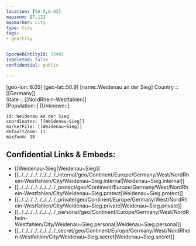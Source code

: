 ```yaml
---
location: [50.9,8.05] 
mapzoom: [7,12] 
mapmarker: city 
type: City
tags:
- geo/City


SpocWebEntityId: 35492
isDeleted: false
confidential: public

---
```

[geo-lon::8.05] 
[geo-lat::50.9] 
[name::Weidenau an der Sieg] 
Country :: [[Germany]]  
State :: [[NordRhein-Westfahlen]]  
[Population::] 
[Unknown::] 


```leaflet
id: Weidenau an der Sieg
coordinates: [[Weidenau~Sieg]] 
markerFile: [[Weidenau~Sieg]] 
defaultZoom: 11 
maxZoom: 18
```


## Confidential Links & Embeds: 
- [[Weidenau~Sieg|Weidenau~Sieg]] 
- [[../../../../../../../../_internal/geo/Continent/Europe/Germany/West/NordRhein-Westfahlen/City/Weidenau~Sieg.internal|Weidenau~Sieg.internal]] 
- [[../../../../../../../../_protect/geo/Continent/Europe/Germany/West/NordRhein-Westfahlen/City/Weidenau~Sieg.protect|Weidenau~Sieg.protect]] 
- [[../../../../../../../../_private/geo/Continent/Europe/Germany/West/NordRhein-Westfahlen/City/Weidenau~Sieg.private|Weidenau~Sieg.private]] 
- [[../../../../../../../../_personal/geo/Continent/Europe/Germany/West/NordRhein-Westfahlen/City/Weidenau~Sieg.personal|Weidenau~Sieg.personal]] 
- [[../../../../../../../../_secret/geo/Continent/Europe/Germany/West/NordRhein-Westfahlen/City/Weidenau~Sieg.secret|Weidenau~Sieg.secret]] 
